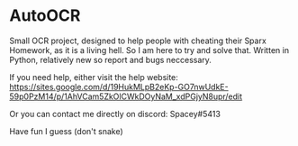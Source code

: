 # AutoOCR
Small OCR project, designed to help people with cheating their Sparx Homework, as it is a living hell. So I am here to try and solve that.
Written in Python, relatively new so report and bugs neccessary.

If you need help, either visit the help website: https://sites.google.com/d/19HukMLpB2eKp-GO7nwUdkE-59p0PzM14/p/1AhVCam5ZkOlCWkDOyNaM_xdPGjyN8upr/edit

Or you can contact me directly on discord: Spacey#5413

Have fun I guess
(don't snake)
